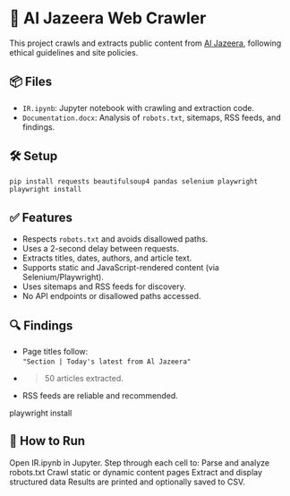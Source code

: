 # 📰 Al Jazeera Web Crawler

This project crawls and extracts public content from [Al Jazeera](https://www.aljazeera.com), following ethical guidelines and site policies.

## 📦 Files

- `IR.ipynb`: Jupyter notebook with crawling and extraction code.
- `Documentation.docx`: Analysis of `robots.txt`, sitemaps, RSS feeds, and findings.

## 🛠️ Setup

```bash
pip install requests beautifulsoup4 pandas selenium playwright
playwright install
```

## ✅ Features

- Respects `robots.txt` and avoids disallowed paths.
- Uses a 2-second delay between requests.
- Extracts titles, dates, authors, and article text.
- Supports static and JavaScript-rendered content (via Selenium/Playwright).
- Uses sitemaps and RSS feeds for discovery.
- No API endpoints or disallowed paths accessed.

## 🔍 Findings

- Page titles follow:  
  `"Section | Today's latest from Al Jazeera"`
- >50 articles extracted.
- RSS feeds are reliable and recommended.

playwright install
## 🚀 How to Run

Open IR.ipynb in Jupyter.
Step through each cell to:
Parse and analyze robots.txt
Crawl static or dynamic content pages
Extract and display structured data
Results are printed and optionally saved to CSV.
